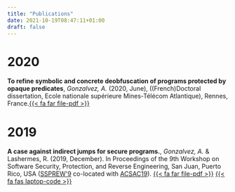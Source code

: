 ```yaml
---
title: "Publications"
date: 2021-10-19T08:47:11+01:00
draft: false
---
```


# 2020
**To refine symbolic and concrete deobfuscation of programs protected by opaque predicates**, *Gonzalvez, A.* (2020, June), ((French)Doctoral dissertation, Ecole nationale supérieure Mines-Télécom Atlantique), Rennes, France.[{{< fa far file-pdf >}}](https://tel.archives-ouvertes.fr/tel-02927808/file/2020IMTA0187_Gonzalvez-Alexandre.pdf)

# 2019
**A case against indirect jumps for secure programs.**, *Gonzalvez, A.* & Lashermes, R. (2019, December).  In Proceedings of the 9th Workshop on Software Security, Protection, and Reverse Engineering, San Juan, Puerto Rico, USA ([SSPREW'9](https://pprew.org/) co-located with [ACSAC19](https://www.acsac.org/2019/)). [{{< fa far file-pdf >}}](https://dl.acm.org/doi/pdf/10.1145/3371307.3371314) [{{< fa fas laptop-code >}}](https://gitlab.com/Artefaritaj/simple_risc)

